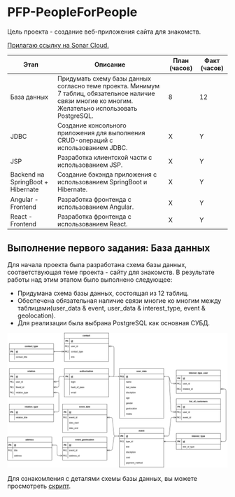 # PFP-PeopleForPeople
Цель проекта - создание веб-приложения сайта для знакомств.

[Прилагаю ссылку на Sonar Cloud.](https://sonarcloud.io/project/overview?id=krilop_PFP-PeopleForPeople)

| Этап                              | Описание                                                                                   | План (часов) | Факт (часов) |
|-----------------------------------|--------------------------------------------------------------------------------------------|--------------|--------------|
| База данных                       | Придумать схему базы данных согласно теме проекта. Минимум 7 таблиц, обязательное наличие связи многие ко многим. Желательно использовать PostgreSQL. | 8            | 12           |
| JDBC                              | Создание консольного приложения для выполнения CRUD-операций с использованием JDBC.     | X            | Y            |
| JSP                               | Разработка клиентской части с использованием JSP.                                          | X            | Y            |
| Backend на SpringBoot + Hibernate | Создание бэкэнда приложения с использованием SpringBoot и Hibernate.                       | X            | Y            |
| Angular - Frontend                | Разработка фронтенда с использованием Angular.                                              | X            | Y            |
| React - Frontend                  | Разработка фронтенда с использованием React.                                                | X            | Y            |
## Выполнение первого задания: База данных 

Для начала проекта была разработана схема базы данных, соответствующая теме проекта - сайту для знакомств. В результате работы над этим этапом было выполнено следующее:

- Придумана схема базы данных, состоящая из 12 таблиц.
- Обеспечена обязательная наличие связи многие ко многим между таблицами(user_data & event, user_data & interest_type, event & geolocation).
- Для реализации была выбрана PostgreSQL как основная СУБД.

![Схема базы данных](./dataAboutDB/DBForInternship.drawio.png)

Для ознакомления с деталями схемы базы данных, вы можете просмотреть [скрипт](./dataAboutDB/schema).
